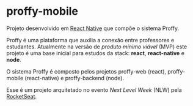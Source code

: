 # proffy-mobile

Projeto desenvolvido em [React Native](https://reactnative.dev/) que compõe o sistema Proffy.

Proffy é uma plataforma que auxilia a conexão entre professores e estudantes. Atualmente na versão de *produto mínimo viável* (MVP) este projeto é uma base inicial para estudos da stack: **react**, **react-native** e **node**.

O sistema Proffy é composto pelos projetos proffy-web (react), proffy-mobile (react-native) e proffy-backend (node).

Esse é um projeto arquitetado no evento *Next Level Week* (NLW) pela [RocketSeat](https://rocketseat.com.br/).
